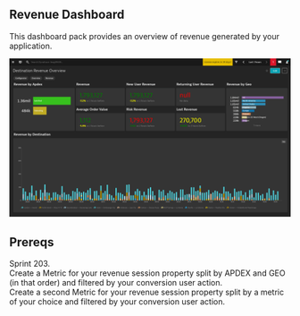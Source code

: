 ## Revenue Dashboard
This dashboard pack provides an overview of revenue generated by your application.

![Revenue Dashboard](RO.png)

## Prereqs
Sprint 203. <br />
Create a Metric for your revenue session property split by APDEX and GEO (in that order) and filtered by your conversion user action. <br />
Create a second Metric for your revenue session property split by a metric of your choice and filtered by your conversion user action.
